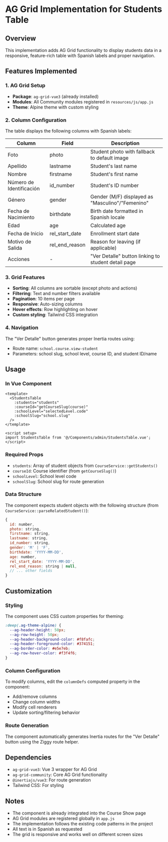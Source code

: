 # AG Grid Implementation for Students Table

## Overview
This implementation adds AG Grid functionality to display students data in a responsive, feature-rich table with Spanish labels and proper navigation.

## Features Implemented

### 1. AG Grid Setup
- **Package**: `ag-grid-vue3` (already installed)
- **Modules**: All Community modules registered in `resources/js/app.js`
- **Theme**: Alpine theme with custom styling

### 2. Column Configuration
The table displays the following columns with Spanish labels:

| Column | Field | Description |
|--------|-------|-------------|
| Foto | photo | Student photo with fallback to default image |
| Apellido | lastname | Student's last name |
| Nombre | firstname | Student's first name |
| Número de Identificación | id_number | Student's ID number |
| Género | gender | Gender (M/F) displayed as "Masculino"/"Femenino" |
| Fecha de Nacimiento | birthdate | Birth date formatted in Spanish locale |
| Edad | age | Calculated age |
| Fecha de Inicio | rel_start_date | Enrollment start date |
| Motivo de Salida | rel_end_reason | Reason for leaving (if applicable) |
| Acciones | - | "Ver Detalle" button linking to student detail page |

### 3. Grid Features
- **Sorting**: All columns are sortable (except photo and actions)
- **Filtering**: Text and number filters available
- **Pagination**: 10 items per page
- **Responsive**: Auto-sizing columns
- **Hover effects**: Row highlighting on hover
- **Custom styling**: Tailwind CSS integration

### 4. Navigation
The "Ver Detalle" button generates proper Inertia routes using:
- Route name: `school.course.view-student`
- Parameters: school slug, school level, course ID, and student ID/name

## Usage

### In Vue Component
```vue
<template>
  <StudentsTable 
    :students="students" 
    :courseId="getCourseSlug(course)"
    :schoolLevel="selectedLevel.code"
    :schoolSlug="school.slug"
  />
</template>

<script setup>
import StudentsTable from '@/Components/admin/StudentsTable.vue';
</script>
```

### Required Props
- `students`: Array of student objects from `CourseService::getStudents()`
- `courseId`: Course identifier (from `getCourseSlug()`)
- `schoolLevel`: School level code
- `schoolSlug`: School slug for route generation

### Data Structure
The component expects student objects with the following structure (from `CourseService::parseRelatedStudent()`):
```javascript
{
  id: number,
  photo: string,
  firstname: string,
  lastname: string,
  id_number: string,
  gender: 'M' | 'F',
  birthdate: 'YYYY-MM-DD',
  age: number,
  rel_start_date: 'YYYY-MM-DD',
  rel_end_reason: string | null,
  // ... other fields
}
```

## Customization

### Styling
The component uses CSS custom properties for theming:
```css
:deep(.ag-theme-alpine) {
  --ag-header-height: 50px;
  --ag-row-height: 50px;
  --ag-header-background-color: #f8fafc;
  --ag-header-foreground-color: #374151;
  --ag-border-color: #e5e7eb;
  --ag-row-hover-color: #f3f4f6;
}
```

### Column Configuration
To modify columns, edit the `columnDefs` computed property in the component:
- Add/remove columns
- Change column widths
- Modify cell renderers
- Update sorting/filtering behavior

### Route Generation
The component automatically generates Inertia routes for the "Ver Detalle" button using the Ziggy route helper.

## Dependencies
- `ag-grid-vue3`: Vue 3 wrapper for AG Grid
- `ag-grid-community`: Core AG Grid functionality
- `@inertiajs/vue3`: For route generation
- Tailwind CSS: For styling

## Notes
- The component is already integrated into the Course Show page
- AG Grid modules are registered globally in `app.js`
- The implementation follows the existing code patterns in the project
- All text is in Spanish as requested
- The grid is responsive and works well on different screen sizes
